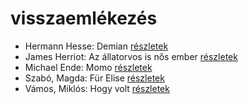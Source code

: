 # visszaemlékezés

- Hermann Hesse: Demian [részletek](_details/%7Bopf.creator%7D.md#id_399)
- James Herriot: Az állatorvos is nős ember [részletek](_details/%7Bopf.creator%7D.md#id_1270)
- Michael Ende: Momo [részletek](_details/%7Bopf.creator%7D.md#id_1430)
- Szabó, Magda: Für Elise [részletek](_details/%7Bopf.creator%7D.md#id_1339)
- Vámos, Miklós: Hogy volt [részletek](_details/%7Bopf.creator%7D.md#id_1013)